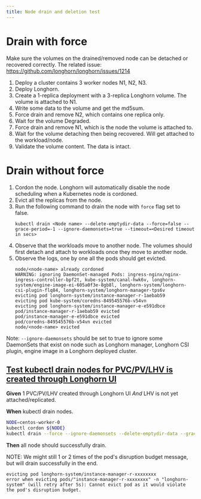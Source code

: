 ```yaml
---
title: Node drain and deletion test
---
```

# Drain with force
Make sure the volumes on the drained/removed node can be detached or recovered correctly. The related issue: https://github.com/longhorn/longhorn/issues/1214
1. Deploy a cluster contains 3 worker nodes N1, N2, N3.
2. Deploy Longhorn.
3. Create a 1-replica deployment with a 3-replica Longhorn volume. The volume is attached to N1.
4. Write some data to the volume and get the md5sum.
5. Force drain and remove N2, which contains one replica only.
6. Wait for the volume Degraded.
7. Force drain and remove N1, which is the node the volume is attached to.
8. Wait for the volume detaching then being recovered. Will get attached to the workload/node.
9. Validate the volume content. The data is intact.

# Drain without force
1. Cordon the node. Longhorn will automatically disable the node scheduling when a Kubernetes node is cordoned.
2. Evict all the replicas from the node.
3. Run the following command to drain the node with ```force``` flag set to false.
    ```
    kubectl drain <Node name> --delete-emptydir-data --force=false --grace-period=-1 --ignore-daemonsets=true --timeout=<Desired timeout in secs>
    ```
4. Observe that the workloads move to another node. The volumes should first detach and attach to workloads once they move to another node.
5. Observe the logs, one by one all the pods should get evicted.
    ```
    node/<node-name> already cordoned
    WARNING: ignoring DaemonSet-managed Pods: ingress-nginx/nginx-ingress-controller-bpf2t, kube-system/canal-hwk6v, longhorn-system/engine-image-ei-605a0f3e-8gb8l, longhorn-system/longhorn-csi-plugin-flq84, longhorn-system/longhorn-manager-tps6v
    evicting pod longhorn-system/instance-manager-r-1aebab59
    evicting pod kube-system/coredns-849545576b-v54vn
    evicting pod longhorn-system/instance-manager-e-e591dbce
    pod/instance-manager-r-1aebab59 evicted
    pod/instance-manager-e-e591dbce evicted
    pod/coredns-849545576b-v54vn evicted
    node/<node-name> evicted
    ```

Note: ```--ignore-daemonsets``` should be set to true to ignore some DaemonSets that exist on node such as Longhorn manager, Longhorn CSI plugin, engine image in a Longhorn deployed cluster.


## [Test kubectl drain nodes for PVC/PV/LHV is created through Longhorn UI](https://github.com/longhorn/longhorn/issues/2673)
**Given** 1 PVC/PV/LHV created through Longhorn UI
_And_ LHV is not yet attached/replicated.

**When** kubectl drain nodes.

```bash
NODE=centos-worker-0
kubectl cordon ${NODE}
kubectl drain --force --ignore-daemonsets --delete-emptydir-data --grace-period=10 ${NODE}
```

**Then** all node should successfully drain.

NOTE: We might still 1 or 2 times of the pod's disruption budget message, but will drain successfully in the end.

```log
evicting pod longhorn-system/instance-manager-r-xxxxxxxx
error when evicting pods/"instance-manager-r-xxxxxxxx" -n "longhorn-system" (will retry after 5s): Cannot evict pod as it would violate the pod's disruption budget.
```
